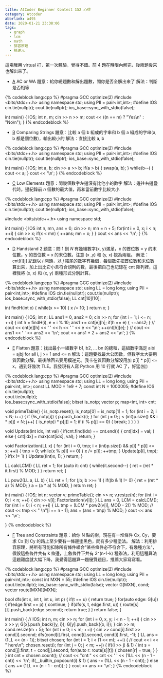 ```yaml
---
title: AtCoder Beginner Contest 152 心得
category: Atcoder
abbrlink: a495
date: 2020-01-21 23:38:06
tags:
  - graph
  - lcm
  - math
  - 排容原理
  - 模逆元
---
```

這場我用 virtual 打，第一次體驗，覺得不錯。前 4 題在時限內解完，後兩題後來也解出來了。

* [A](https://atcoder.jp/contests/abc152/tasks/abc152_a) AC or WA
題意：給你總題數和解出題數，問你是否全解出來了
解法：判斷是否相等

{% codeblock lang:cpp %}
#pragma GCC optimize(2)
#include <bits/stdc++.h>
using namespace std;
using PII = pair<int,int>;
#define IOS cin.tie(nullptr); cout.tie(nullptr); ios_base::sync_with_stdio(false);

int main()
{
    IOS;
    int n, m;
    cin >> n >> m;
    cout << ((n == m) ? "Yes\n" : "No\n");
}
{% endcodeblock %}

* [B](https://atcoder.jp/contests/abc152/tasks/abc152_b) Comparing Strings
題意：比較 a 個 b 組成的字串和 b 個 a 組成的字串(a, b 都是個位數)，輸出較小的
解法：直接比較 a, b

{% codeblock lang:cpp %}
#pragma GCC optimize(2)
#include <bits/stdc++.h>
using namespace std;
using PII = pair<int,int>;
#define IOS cin.tie(nullptr); cout.tie(nullptr); ios_base::sync_with_stdio(false);

int main()
{
    IOS;
    int a, b;
    cin >> a >> b;
    if(a > b)
    {
        swap(a, b);
    }
    while(b--)
    {
        cout << a;
    }
    cout << '\n';
}
{% endcodeblock %}

* [C](https://atcoder.jp/contests/abc152/tasks/abc152_c) Low Elements
題意：問幾個數字左邊沒有比他小的數字
解法：邊往右邊疊代時，邊紀錄前 $n$ 個數的最大值，再和當前數字比較大小

{% codeblock lang:cpp %}
#pragma GCC optimize(2)
#include <bits/stdc++.h>
using namespace std;
using PII = pair<int,int>;
#define IOS cin.tie(nullptr); cout.tie(nullptr); ios_base::sync_with_stdio(false);

#include <bits/stdc++.h>
using namespace std;

int main()
{
    IOS
    int n, mn, ans = 0;
    cin >> n;
    mn = n + 5;
    for(int i = 0, x; i < n; ++i)
    {
        cin >> x;
        if(x < mn)
        {
            ++ans;
            mn = x;
        }
    }
    cout << ans << '\n';
}
{% endcodeblock %}

* [D](https://atcoder.jp/contests/abc152/tasks/abc152_d) Handstand 2
題意：問 $1$ 到 $N$ 有幾組數字(x, y)滿足，x 的首位數 = y 的末位數，y 的首位數 = x 的末位數。注意 (x ,y) 和 (y, x) 視為兩組。
解法：cnt[i][j] 紀錄以 $i$ 開頭，以 $j$ 結尾的數字有幾個，每個數先把首位數和末位數算出來，加上出比它小且符合規則的數，最後把自己也記錄在 cnt 陣列裡。這裡我將 (x, x) 和 (x, y) 兩種形式分別計算。

{% codeblock lang:cpp %}
#pragma GCC optimize(2)
#include <bits/stdc++.h>
using namespace std;
using LL = long long;
using PII = pair<int,int>;
#define IOS cin.tie(nullptr); cout.tie(nullptr); ios_base::sync_with_stdio(false);
LL cnt[10][10];

int findH(int x)
{
    while(x >= 10)
    {
        x /= 10;
    }
    return x;
}

int main()
{
    IOS;
    int n;
    LL ans1 = 0, ans2 = 0;
    cin >> n;
    for (int i = 1; i <= n; ++i)
    {
        int h = findH(i), e = i % 10;
        ans1 += cnt[e][h];
        if(h == e)
        {
            ++ans2;
        }
        // cout << cnt[e][h] << ' ' << h << ' ' << e << '\n';
        ++cnt[h][e];
    }
    // cout << ans1 << ' ' << ans2 << '\n';
    cout << ans1 * 2 + ans2 << '\n';
}
{% endcodeblock %}

* [E](https://atcoder.jp/contests/abc152/tasks/abc152_e) Flatten
題意：找出最小一組數字 b1, b2, ... bn 的總和，這組數字滿足 aibi = ajbj for all i, j >= 1 and <= n
解法：這題要找最大公因數，但數字太大要用質因數分解，最後除回去要用模逆元。我卡在質因數分解沒用加 p[i] * p[i] <= x，遇到好幾次 TLE。我發現有人寫 Python 用 10 行就 AC 了，好猛(扯)

{% codeblock lang:cpp %}
#pragma GCC optimize(2)
#include <bits/stdc++.h>
using namespace std;
using LL = long long;
using PII = pair<int, int>;
const LL MOD = 1e9 + 7;
const int N = 1000005;
#define IOS                                                                    \
    cin.tie(nullptr);                                                          \
    cout.tie(nullptr);                                                         \
    ios_base::sync_with_stdio(false);
bitset<N> is_notp;
vector<int> p;
map<int, int> cnt;

void primeTable()
{
    is_notp.reset();
    is_notp[0] = is_notp[1] = 1;
    for (int i = 2; i < N; i++)
    {
        if (!is_notp[i])
        {
            p.push_back(i);
        }
        for (int j = 0; j < (int)p.size() && i * p[j] < N; j++)
        {
            is_notp[i * p[j]] = 1;
            if (i % p[j] == 0)
            {
                break;
            }
        }
    }
}

void Update(int idx, int val)
{
    if(cnt.find(idx) == cnt.end())
    {
        cnt[idx] = val;
    }
    else
    {
        cnt[idx] = max(cnt[idx], val);
    }
    return;
}

void Factorization(LL x)
{
    for (int i = 0, tmp; i < (int)p.size() && p[i] * p[i] <= x; ++i)
    {
        tmp = 0;
        while(x % p[i] == 0)
        {
            x /= p[i];
            ++tmp;
        }
        Update(p[i], tmp);
    }
    if(x != 1)
    {
        Update((int)x, 1);
    }
    return;
}

LL calcLCM() {
    LL ret = 1;
    for (auto it: cnt)
    {
        while(it.second--)
        {
            ret = (ret * it.first) % MOD;
        }
    }
    return ret;
}

LL pow2(LL a, LL b)
{ 
    LL ret = 1;
    for (;b; b >>= 1)
    {
        if((b & 1) != 0)
        {
            ret = (ret * a) % MOD;
        }
        a = (a * a) % MOD;
    }
    return ret;
}

int main()
{
    IOS;
    int n;
    vector<LL> v;
    primeTable();
    cin >> n;
    v.resize(n);
    for (int i = 0; i < n; ++i)
    {
        cin >> v[i];
        Factorization(v[i]);
    }
    LL ans = 0, LCM = calcLCM();
    for (int i = 0; i < n; ++i)
    {
        LL tmp = (LCM * pow2(v[i], MOD - 2)) % MOD;
        // cout << tmp << " \n"[i == n - 1];
        ans = (ans + tmp) % MOD;
    }
    cout << ans << '\n';

}
{% endcodeblock %}

* [F](https://atcoder.jp/contests/abc152/tasks/abc152_f) Tree and Constraints
題意：給你 N 點的樹，現在有一堆條件 Cx, Cy，要求 Cx 到 Cy 的路上至少要有一條邊塗黑色，問有多少種塗法。
解法：利用排容原理，將所有可能扣除所有條件組合"某些條件必不符合下，有幾種方法"，假設這些條件共有 k 條邊，上敘條件下共有 2^(n-1-k) 種辦法，利用這種算法這題難度就大幅下降，我覺得這題算一題優質題目，推薦大家寫寫看。

{% codeblock lang:cpp %}
#pragma GCC optimize(2)
#include <bits/stdc++.h>
using namespace std;
using LL = long long;
using PII = pair<int,int>;
const int MXN = 55;
#define IOS cin.tie(nullptr); cout.tie(nullptr); ios_base::sync_with_stdio(false);
vector<PII> G[MXN], cond;
vector<int> route[MXN][MXN];

bool dfs(int s, int t, int u, int p)
{
    if(t == u)
    {
        return true;
    }
    for(auto edge: G[u])
    {
        if(edge.first == p)
        {
            continue;
        }
        if(dfs(s, t, edge.first, u))
        {
            route[s][t].push_back(edge.second);
            return true;
        }
    }
    return false;
}

int main()
{
    // IOS;
    int n, m;
    cin >> n;
    for (int i = 0, x, y; i < n - 1; ++i)
    {
        cin >> x >> y;
        G[x].push_back({y, i});
        G[y].push_back({x, i});
    }
    cin >> m;
    cond.resize(m + 5);
    for (int i = 0; i < m; ++i)
    {
        cin >> cond[i].first >> cond[i].second;
        dfs(cond[i].first, cond[i].second, cond[i].first, -1);
    }
    LL ans = (1LL << (n - 1));
    bitset<MXN> chosen;
    for (int i = 1; i < (1 << m); ++i)
    {
        // cout << i << " here\n";
        chosen.reset();
        for (int j = 0; j < m; ++j)
        {
            if((i >> j) & 1)
            {
                int s = cond[j].first, t = cond[j].second;
                for(auto r: route[s][t])
                {
                    chosen[r] = true;
                }
            }
        }
        int cnt = chosen.count();
        // cout << "cnt:" << cnt << ' ' << (1LL << (n - 1 - cnt)) << '\n';
        if(__builtin_popcount(i) & 1)
        {
            ans -= (1LL << (n - 1 - cnt));
        }
        else
        {
            ans += (1LL << (n - 1 - cnt));
        }
    }
    cout << ans << '\n';
}
{% endcodeblock %}
